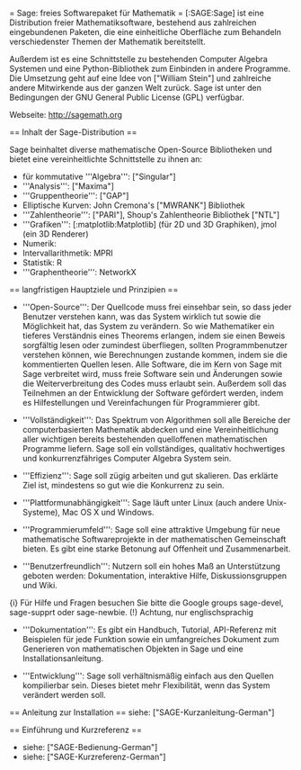 = Sage: freies Softwarepaket für Mathematik =
[:SAGE:Sage] ist eine Distribution freier Mathematiksoftware, bestehend aus zahlreichen eingebundenen Paketen, die eine einheitliche Oberfläche zum Behandeln verschiedenster Themen der Mathematik bereitstellt.

Außerdem ist es eine Schnittstelle zu bestehenden Computer Algebra Systemen und eine Python-Bibliothek zum Einbinden in andere Programme. Die Umsetzung geht auf eine Idee von ["William Stein"] und zahlreiche andere Mitwirkende aus der ganzen Welt zurück. Sage ist unter den Bedingungen der GNU General Public License (GPL) verfügbar.

Webseite: http://sagemath.org

== Inhalt der Sage-Distribution ==

Sage beinhaltet diverse mathematische Open-Source Bibliotheken und bietet eine vereinheitlichte Schnittstelle zu ihnen an:

 * für kommutative '''Algebra''': ["Singular"]
 * '''Analysis''': ["Maxima"]
 * '''Gruppentheorie''': ["GAP"]
 * Elliptische Kurven: John Cremona's ["MWRANK"] Bibliothek
 * '''Zahlentheorie''': ["PARI"], Shoup's Zahlentheorie Bibliothek ["NTL"]
 * '''Grafiken''': [:matplotlib:Matplotlib] (für 2D und 3D Graphiken), jmol (ein 3D Renderer)
 * Numerik:
 * Intervallarithmetik: MPRI
 * Statistik: R
 * '''Graphentheorie''': NetworkX


== langfristigen Hauptziele und Prinzipien ==

 * '''Open-Source''': Der Quellcode muss frei einsehbar sein, so dass jeder Benutzer verstehen kann, was das System wirklich tut sowie die Möglichkeit hat, das System zu verändern. So wie Mathematiker ein tieferes Verständnis eines Theorems erlangen, indem sie einen Beweis sorgfältig lesen oder zumindest überfliegen, sollten Programmbenutzer verstehen können, wie Berechnungen zustande kommen, indem sie die kommentierten Quellen lesen. Alle Software, die im Kern von Sage mit Sage verbreitet wird, muss freie Software sein und Änderungen sowie die Weiterverbreitung des Codes muss erlaubt sein. Außerdem soll das Teilnehmen an der Entwicklung der Software gefördert werden, indem es Hilfestellungen und Vereinfachungen für Programmierer gibt.

 * '''Vollständigkeit''': Das Spektrum von Algorithmen soll alle Bereiche der computerbasierten Mathematik abdecken und eine Vereinheitlichung aller wichtigen bereits bestehenden quelloffenen mathematischen Programme liefern. Sage soll ein vollständiges, qualitativ hochwertiges und konkurrenzfähriges Computer Algebra System sein.

 * '''Effizienz''': Sage soll zügig arbeiten und gut skalieren. Das erklärte Ziel ist, mindestens so gut wie die Konkurrenz zu sein.

 * '''Plattformunabhängigkeit''': Sage läuft unter Linux (auch andere Unix-Systeme), Mac OS X und Windows.

 * '''Programmierumfeld''': Sage soll eine attraktive Umgebung für neue mathematische Softwareprojekte in der mathematischen Gemeinschaft bieten. Es gibt eine starke Betonung auf Offenheit und Zusammenarbeit.

 * '''Benutzerfreundlich''': Nutzern soll ein hohes Maß an Unterstützung geboten werden: Dokumentation, interaktive Hilfe, Diskussionsgruppen und Wiki.

{i} Für Hilfe und Fragen besuchen Sie bitte die Google groups sage-devel, sage-supprt oder sage-newbie. (!) Achtung, nur englischsprachig

 * '''Dokumentation''': Es gibt ein Handbuch, Tutorial, API-Referenz mit Beispielen für jede Funktion sowie ein umfangreiches Dokument zum Generieren von mathematischen Objekten in Sage und eine Installationsanleitung.

 * '''Entwicklung''': Sage soll verhältnismäßig einfach aus den Quellen kompilierbar sein. Dieses bietet mehr Flexibilität, wenn das System verändert werden soll.


== Anleitung zur Installation ==
siehe: ["SAGE-Kurzanleitung-German"]

== Einführung und Kurzreferenz ==

 * siehe: ["SAGE-Bedienung-German"]
 * siehe: ["SAGE-Kurzreferenz-German"]
